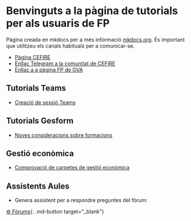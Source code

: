 # Benvinguts a la pàgina de tutorials per als usuaris de FP

Pàgina creada en mkdocs per a més informació [mkdocs.org](https://www.mkdocs.org). És important que utilitzeu els canals habituals per a comunicar-se.

* [Pàgina CEFIRE](https://portal.edu.gva.es/cefire/es/inici-2-es/)
* [Enllaç Telegram a la comunitat de CEFIRE](t.me/GVA_Cefire)
* [Enllaç a a pàgina FP de GVA](https://ceice.gva.es/va/web/formacion-educacion/formacion)

## Tutorials Teams

* [Creació de sessió Teams](teams.md)

## Tutorials Gesform

* [Noves consideracions sobre formacions](formaciones.md)

## Gestió econòmica

* [Comprovació de carpetes de gestió econòmica](ge_comprova.md)

## Assistents Aules

* Genera assistent per a respondre preguntes del fòrum:

[:gear: Fòrums](./external_html/baixar_pagina_aportant_dades.html){: .md-button target="_blank"}


